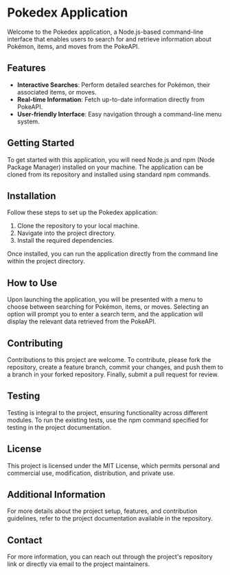 # Pokedex Application

Welcome to the Pokedex application, a Node.js-based command-line interface that enables users to search for and retrieve information about Pokémon, items, and moves from the PokeAPI.

## Features

- **Interactive Searches**: Perform detailed searches for Pokémon, their associated items, or moves.
- **Real-time Information**: Fetch up-to-date information directly from PokeAPI.
- **User-friendly Interface**: Easy navigation through a command-line menu system.

## Getting Started

To get started with this application, you will need Node.js and npm (Node Package Manager) installed on your machine. The application can be cloned from its repository and installed using standard npm commands.

## Installation

Follow these steps to set up the Pokedex application:

1. Clone the repository to your local machine.
2. Navigate into the project directory.
3. Install the required dependencies.

Once installed, you can run the application directly from the command line within the project directory.

## How to Use

Upon launching the application, you will be presented with a menu to choose between searching for Pokémon, items, or moves. Selecting an option will prompt you to enter a search term, and the application will display the relevant data retrieved from the PokeAPI.

## Contributing

Contributions to this project are welcome. To contribute, please fork the repository, create a feature branch, commit your changes, and push them to a branch in your forked repository. Finally, submit a pull request for review.

## Testing

Testing is integral to the project, ensuring functionality across different modules. To run the existing tests, use the npm command specified for testing in the project documentation.

## License

This project is licensed under the MIT License, which permits personal and commercial use, modification, distribution, and private use.

## Additional Information

For more details about the project setup, features, and contribution guidelines, refer to the project documentation available in the repository.

## Contact

For more information, you can reach out through the project's repository link or directly via email to the project maintainers.
